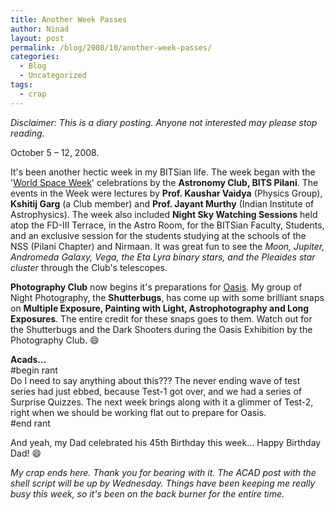 ```yaml
---
title: Another Week Passes
author: Ninad
layout: post
permalink: /blog/2008/10/another-week-passes/
categories:
  - Blog
  - Uncategorized
tags:
  - crap
---
```

*Disclaimer: This is a diary posting. Anyone not interested may please stop reading.*

October 5 &#8211; 12, 2008.

It's been another hectic week in my BITSian life. The week began with the '[World Space Week][1]' celebrations by the **Astronomy Club, BITS Pilani**. The events in the Week were lectures by **Prof. Kaushar Vaidya** (Physics Group), **Kshitij Garg** (a Club member) and **Prof. Jayant Murthy** (Indian Institute of Astrophysics). The week also included **Night Sky Watching Sessions** held atop the FD-III Terrace, in the Astro Room, for the BITSian Faculty, Students, and an exclusive session for the students studying at the schools of the NSS (Pilani Chapter) and Nirmaan. It was great fun to see the *Moon, Jupiter, Andromeda Galaxy, Vega, the Eta Lyra binary stars, and the Pleaides star cluster* through the Club's telescopes.

**Photography Club** now begins it's preparations for [Oasis][2]. My group of Night Photography, the **Shutterbugs**, has come up with some brilliant snaps on **Multiple Exposure, Painting with Light, Astrophotography and Long Exposures**. The entire credit for these snaps goes to them. Watch out for the Shutterbugs and the Dark Shooters during the Oasis Exhibition by the Photography Club. :smile:

**Acads&#8230;**  
#begin rant  
Do I need to say anything about this??? The never ending wave of test series had just ebbed, because Test-1 got over, and we had a series of Surprise Quizzes. The next week brings along with it a glimmer of Test-2, right when we should be working flat out to prepare for Oasis.  
#end rant

And yeah, my Dad celebrated his 45th Birthday this week&#8230; Happy Birthday Dad! :smile:

*My crap ends here. Thank you for bearing with it. The ACAD post with the shell script will be up by Wednesday. Things have been keeping me really busy this week, so it's been on the back burner for the entire time.*

 [1]: http://www.worldspaceweek.org/ "World Space Week"
 [2]: http://bits-oasis.org "The Official Oasis Site"
